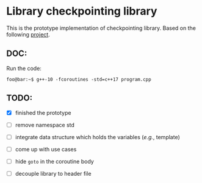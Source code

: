 # Library checkpointing library
This is the prototype implementation of checkpointing library. Based on the following [project](https://github.com/ljw1004/blog/tree/master/Async/AsyncWorkflow). 

## DOC:
Run the code: 
```console
foo@bar:~$ g++-10 -fcoroutines -std=c++17 program.cpp
```

## TODO:
- [x] finished the prototype
- [ ] remove namespace std
- [ ] integrate data structure which holds the variables (*e.g.*, template)
- [ ] come up with use cases
- [ ] hide ```goto``` in the coroutine body 
- [ ] decouple library to header file

